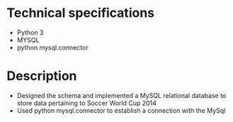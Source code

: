 # Technical specifications
* Python 3 
* MYSQL 
* python mysql.connector 

# Description
* Designed the schema and implemented a MySQL relational database to store data pertaining to Soccer World Cup 2014
* Used python mysql.connector to establish a connection with the MySql 



